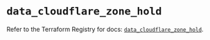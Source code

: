 # `data_cloudflare_zone_hold`

Refer to the Terraform Registry for docs: [`data_cloudflare_zone_hold`](https://registry.terraform.io/providers/cloudflare/cloudflare/5.8.4/docs/data-sources/zone_hold).

